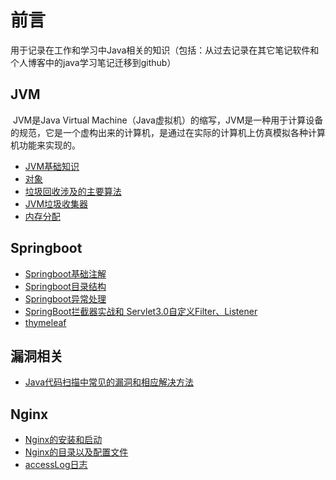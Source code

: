 # 前言
用于记录在工作和学习中Java相关的知识（包括：从过去记录在其它笔记软件和个人博客中的java学习笔记迁移到github）

## JVM

​	JVM是Java Virtual Machine（Java虚拟机）的缩写，JVM是一种用于计算设备的规范，它是一个虚构出来的计算机，是通过在实际的计算机上仿真模拟各种计算机功能来实现的。

- [JVM基础知识](https://github.com/xujiangchen/Java-Study-Notes/blob/main/JVM/JVM%E5%9F%BA%E7%A1%80%E7%9F%A5%E8%AF%86%E7%82%B9.md)
- [对象](https://github.com/xujiangchen/Java-Study-Notes/blob/main/JVM/%E5%AF%B9%E8%B1%A1.md)
- [垃圾回收涉及的主要算法](https://github.com/xujiangchen/Java-Study-Notes/blob/main/JVM/%E5%9E%83%E5%9C%BE%E5%9B%9E%E6%94%B6%E6%B6%89%E5%8F%8A%E7%9A%84%E4%B8%BB%E8%A6%81%E7%AE%97%E6%B3%95.md)
- [JVM垃圾收集器](https://github.com/xujiangchen/Java-Study-Notes/blob/main/JVM/JVM%E5%9E%83%E5%9C%BE%E6%94%B6%E9%9B%86%E5%99%A8.md)
- [内存分配]()

## Springboot

- [Springboot基础注解](https://github.com/xujiangchen/Java-Study-Notes/blob/main/springboot/SpringBoot%20%E6%B3%A8%E8%A7%A3.md)
- [Springboot目录结构](https://github.com/xujiangchen/Java-Study-Notes/blob/main/springboot/Springboot%20%E7%9A%84%E7%9B%AE%E5%BD%95%E7%BB%93%E6%9E%84.md)
- [Springboot异常处理](https://github.com/xujiangchen/Java-Study-Notes/blob/main/springboot/springboot%20%E5%BC%82%E5%B8%B8%E5%A4%84%E7%90%86.md)
- [SpringBoot拦截器实战和 Servlet3.0自定义Filter、Listener](https://github.com/xujiangchen/Java-Study-Notes/blob/main/springboot/SpringBoot%E6%8B%A6%E6%88%AA%E5%99%A8%E5%92%8C%20Servlet3.0%E8%87%AA%E5%AE%9A%E4%B9%89Filter%E3%80%81Listener.md)
- [thymeleaf](https://github.com/xujiangchen/Java-Study-Notes/blob/main/springboot/thymeleaf.md)

## 漏洞相关
- [Java代码扫描中常见的漏洞和相应解决方法](https://github.com/xujiangchen/Java-Study-Notes/blob/main/%E5%B8%B8%E8%A7%81Java%E6%BC%8F%E6%B4%9E%E7%B1%BB%E5%9E%8B%E5%92%8C%E5%85%B7%E4%BD%93%E8%A7%A3%E5%86%B3%E6%96%B9%E6%B3%95.md#portability-flaw--locale-dependent-comparison)


## Nginx
- [Nginx的安装和启动](https://github.com/xujiangchen/Java-Study-Notes/blob/main/Ngnix/%E5%AE%89%E8%A3%85Nginx.md)
- [Nginx的目录以及配置文件](https://github.com/xujiangchen/Java-Study-Notes/blob/main/Ngnix/Nginx%E7%9B%AE%E5%BD%95%E6%96%87%E4%BB%B6.md)
- [accessLog日志](https://github.com/xujiangchen/Java-Study-Notes/blob/main/Ngnix/accessLog%E6%97%A5%E5%BF%97.md)
